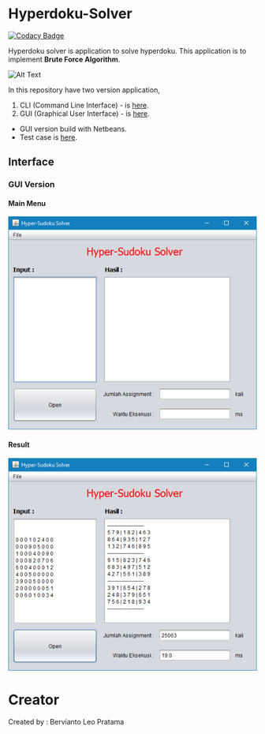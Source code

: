 # Hyperdoku-Solver

[![Codacy Badge](https://api.codacy.com/project/badge/Grade/d200d531eaab4b22b380d06705040c25)](https://app.codacy.com/app/berviantoleo/Hyperdoku-Solver?utm_source=github.com&utm_medium=referral&utm_content=berv-uni-project/Hyperdoku-Solver&utm_campaign=Badge_Grade_Settings)

Hyperdoku solver is application to solve hyperdoku. This application is to implement **Brute Force Algorithm**.

![Alt Text](http://www.sachsentext.de/gif/hyper1.gif "Hyperdoku")

In this repository have two version application,

1. CLI (Command Line Interface) - is [here](CLI/).
2. GUI (Graphical User Interface) - is [here](GUI/).

* GUI version build with Netbeans.
* Test case is [here](test/).

## Interface

### GUI Version

#### Main Menu

![Main Menu](doc/main-gui.png)

#### Result

![Result](doc/result-gui.png)

# Creator

Created by : Bervianto Leo Pratama
